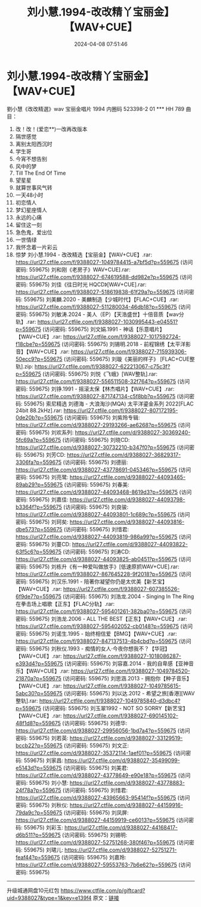 ﻿---
title: 刘小慧.1994-改改精丫宝丽金】【WAV+CUE】
date: 2024-04-08 07:51:46
categories: WAV车载音乐、镜像
tags: 华语中文
---
# 刘小慧.1994-改改精丫宝丽金】【WAV+CUE】

劉小慧《改改精選》wav
宝丽金唱片
1994
内圈码 523398-2 01 *** HH 789
曲目：
01. 改！改！(爱恋**)一改再改版本
02. 隔世感觉
03. 离别太阳西沉时
04. 学生哥
05. 今宵不想告别
06. 风中的梦
07. Till The End Of Time
08. 望星星
09. 就算世事风气转
10. 一天48小时
11. 初恋情人
12. 梦幻星座情人
13. 永远的心痛
14. 留住这一刻
15. 急色鬼，爱出位
16. 一世情绿
17. 我怀念着一片彩云
18. 惊梦
刘小慧.1994 - 改改精选【宝丽金】【WAV+CUE】.rar: https://url27.ctfile.com/f/9388027-1049784415-a7bf5d?p=559675
(访问密码: 559675)
刘和刚《老房子》WAV+CUE].rar: https://url27.ctfile.com/f/9388027-674619588-dd982e?p=559675
(访问密码: 559675)
刘佳《往日时光 HQCD》[WAV+CUE].rar: https://url27.ctfile.com/f/9388027-518619838-61f29a?p=559675
(访问密码: 559675)
刘美麟.2020 - 美麟制造【少城时代】【FLAC+CUE】.rar: https://url27.ctfile.com/f/9388027-511280034-46db18?p=559675
(访问密码: 559675)
刘敏涛.2024 - 美人（EP）【天浩盛世】十倍音质【wav分轨】.rar: https://url27.ctfile.com/f/9388027-1030995443-e04551?p=559675
(访问密码: 559675)
刘文娟.1991 - 神话【乐意唱片】【WAV+CUE】.rar: https://url27.ctfile.com/f/9388027-1017592724-f18cbe?p=559675
(访问密码: 559675)
刘锡明.2018 - 前程锦绣【太平洋影音】【WAV+CUE】.rar: https://url27.ctfile.com/f/9388027-715939306-50ecc9?p=559675
(访问密码: 559675)
刘璇《美丽的样子》 [FLAC+CUE整轨].zip: https://url27.ctfile.com/f/9388027-622213067-c75c3f?p=559675
(访问密码: 559675)
刘悦《飞蛾》[WAV整轨].rar: https://url27.ctfile.com/f/9388027-556511508-32f764?p=559675
(访问密码: 559675)
刘铮.1991 - 摇滚太保【林杰唱片】【WAV+CUE】.rar: https://url27.ctfile.com/f/9388027-871747134-c5f8bb?p=559675
(访问密码: 559675)
索尼精选 刘德海 - 大浪淘沙(MQA) 太平洋鎏金系列 2022[FLAC 24bit 88.2kHz].rar:
https://url27.ctfile.com/f/9388027-807172195-0de20b?p=559675
(访问密码: 559675)
刘紫玲专辑: https://url27.ctfile.com/d/9388027-29193266-ae6268?p=559675
(访问密码: 559675)
刘欢系列: https://url27.ctfile.com/d/9388027-30369240-5fc69a?p=559675
(访问密码: 559675)
刘晓CD: https://url27.ctfile.com/d/9388027-30732210-b347f0?p=559675
(访问密码: 559675)
刘芳CD: https://url27.ctfile.com/d/9388027-36829317-3306fa?p=559675
(访问密码: 559675)
刘德丽: https://url27.ctfile.com/d/9388027-43778691-045346?p=559675
(访问密码: 559675)
刘亮鹭: https://url27.ctfile.com/d/9388027-44093465-89ab29?p=559675
(访问密码: 559675)
刘春美: https://url27.ctfile.com/d/9388027-44093468-8619d3?p=559675
(访问密码: 559675)
刘嘉佳: https://url27.ctfile.com/d/9388027-44093798-b3364f?p=559675
(访问密码: 559675)
刘良骏: https://url27.ctfile.com/d/9388027-44093801-1c689c?p=559675
(访问密码: 559675)
刘珂矣: https://url27.ctfile.com/d/9388027-44093816-dbe573?p=559675
(访问密码: 559675)
刘惜君: https://url27.ctfile.com/d/9388027-44093819-986a99?p=559675
(访问密码: 559675)
刘蔓CD: https://url27.ctfile.com/d/9388027-44093822-63f5c6?p=559675
(访问密码: 559675)
刘涛CD: https://url27.ctfile.com/d/9388027-44093825-ab0451?p=559675
(访问密码: 559675)
刘栋升《有一种爱叫做放手》[低速原抓WAV+CUE].rar: https://url27.ctfile.com/f/9388027-867645228-9f2018?p=559675
(访问密码: 559675)
刘汉乐.1991 - 陪著你凝望你仍是太优美【新艺宝】【WAV+CUE】.rar: https://url27.ctfile.com/f/9388027-607385526-6f9de7?p=559675
(访问密码: 559675)
刘浩龙.2004 - Singing In The Ring 在拳击场上唱歌【正东】【FLAC分轨】.rar: https://url27.ctfile.com/f/9388027-595401261-382ba0?p=559675
(访问密码: 559675)
刘浩龙.2006 - ALL THE BEST【正东】【WAV+CUE】.rar: https://url27.ctfile.com/f/9388027-595402052-cb0148?p=559675
(访问密码: 559675)
刘诺生.1995 - 始终相信爱【BMG】【WAV+CUE】.rar: https://url27.ctfile.com/f/9388027-847137513-4b4cbd?p=559675
(访问密码: 559675)
刘秋仪.1993 - 痴情的女人·今夜你想我不？【华冠】【WAV+CUE】.rar: https://url27.ctfile.com/f/9388027-1018086287-e393d4?p=559675
(访问密码: 559675)
刘容嘉.2014 - 我的自卑感【亚神音乐】【WAV+CUE】.rar: https://url27.ctfile.com/f/9388027-1049784520-21870a?p=559675
(访问密码: 559675)
刘思涵.2013 - 拥抱你【种子音乐】【WAV+CUE】.rar: https://url27.ctfile.com/f/9388027-1049785615-5abc30?p=559675
(访问密码: 559675)
刘以达.2012 - 希望之旅[香港][WAV整轨].rar: https://url27.ctfile.com/f/9388027-1049785840-d3dbc4?p=559675
(访问密码: 559675)
刘玉翠1992 - NOT SO SORRY【新艺宝】【WAV+CUE】.rar: https://url27.ctfile.com/f/9388027-690145102-48f1d8?p=559675
(访问密码: 559675)
刘德华: https://url27.ctfile.com/d/9388027-29956056-1bd7a4?p=559675
(访问密码: 559675)
刘若英: https://url27.ctfile.com/d/9388027-33129519-bccb22?p=559675
(访问密码: 559675)
刘文正: https://url27.ctfile.com/d/9388027-35372114-1aef01?p=559675
(访问密码: 559675)
刘家昌: https://url27.ctfile.com/d/9388027-35499099-e5143d?p=559675
(访问密码: 559675)
刘美君: https://url27.ctfile.com/d/9388027-43778649-e90e18?p=559675
(访问密码: 559675)
刘小慧: https://url27.ctfile.com/d/9388027-43778883-24f78a?p=559675
(访问密码: 559675)
刘惜君: https://url27.ctfile.com/d/9388027-43965663-95414f?p=559675
(访问密码: 559675)
刘秋仪: https://url27.ctfile.com/d/9388027-44159916-79da9c?p=559675
(访问密码: 559675)
刘凤屏: https://url27.ctfile.com/d/9388027-44159919-ce6013?p=559675
(访问密码: 559675)
刘彩玉: https://url27.ctfile.com/d/9388027-44168417-d6b511?p=559675
(访问密码: 559675)
刘锡明: https://url27.ctfile.com/d/9388027-52751268-380f46?p=559675
(访问密码: 559675)
刘珺儿: https://url27.ctfile.com/d/9388027-52751271-feaf44?p=559675
(访问密码: 559675)
刘嘉玲: https://url27.ctfile.com/d/9388027-59553763-7b6e62?p=559675
(访问密码: 559675)
****************************************************************************************************************************************
升级城通网盘10元红包 https://www.ctfile.com/p/giftcard?uid=9388027&type=1&key=e139f4
原文：[链接](https://blog.sina.com.cn/s/blog_1647c7e760103151n.html)